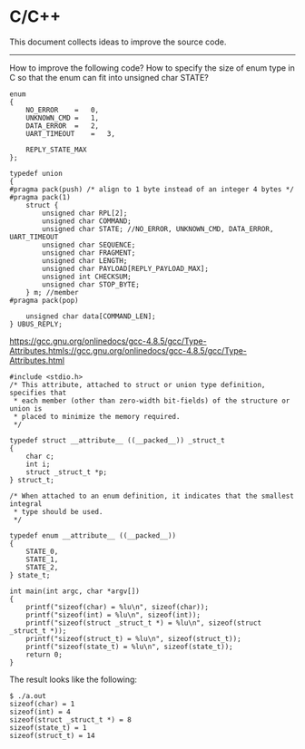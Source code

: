 # C/C++

This document collects ideas to improve the source code.

---------------------------------------------------------------------------
How to improve the following code? 
How to specify the size of enum type in C so that the enum can fit into unsigned char STATE?

```
enum
{
	NO_ERROR	=	0,
	UNKNOWN_CMD	=	1,
	DATA_ERROR	=	2,
	UART_TIMEOUT	=	3,
	
	REPLY_STATE_MAX
};

typedef union 
{
#pragma pack(push) /* align to 1 byte instead of an integer 4 bytes */
#pragma pack(1)
	struct {
		unsigned char RPL[2];
		unsigned char COMMAND;
		unsigned char STATE; //NO_ERROR, UNKNOWN_CMD, DATA_ERROR, UART_TIMEOUT
		unsigned char SEQUENCE;
		unsigned char FRAGMENT;
		unsigned char LENGTH;
		unsigned char PAYLOAD[REPLY_PAYLOAD_MAX]; 
		unsigned int CHECKSUM;
		unsigned char STOP_BYTE;
	} m; //member
#pragma pack(pop)

	unsigned char data[COMMAND_LEN];
} UBUS_REPLY;
```

https://gcc.gnu.org/onlinedocs/gcc-4.8.5/gcc/Type-Attributes.htmls://gcc.gnu.org/onlinedocs/gcc-4.8.5/gcc/Type-Attributes.html

```
#include <stdio.h>
/* This attribute, attached to struct or union type definition, specifies that 
 * each member (other than zero-width bit-fields) of the structure or union is 
 * placed to minimize the memory required.
 */

typedef struct __attribute__ ((__packed__)) _struct_t
{
	char c;
	int i;
	struct _struct_t *p;
} struct_t;

/* When attached to an enum definition, it indicates that the smallest integral 
 * type should be used. 
 */

typedef enum __attribute__ ((__packed__))
{
	STATE_0,
	STATE_1,
	STATE_2,
} state_t;

int main(int argc, char *argv[])
{
	printf("sizeof(char) = %lu\n", sizeof(char));
	printf("sizeof(int) = %lu\n", sizeof(int));
	printf("sizeof(struct _struct_t *) = %lu\n", sizeof(struct _struct_t *));
	printf("sizeof(struct_t) = %lu\n", sizeof(struct_t));
	printf("sizeof(state_t) = %lu\n", sizeof(state_t));
	return 0;
}
```
The result looks like the following:
```
$ ./a.out 
sizeof(char) = 1
sizeof(int) = 4
sizeof(struct _struct_t *) = 8
sizeof(state_t) = 1
sizeof(struct_t) = 14
```
